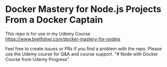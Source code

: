 # Docker Mastery for Node.js Projects From a Docker Captain

This repo is for use in my Udemy Course https://www.bretfisher.com/docker-mastery-for-nodejs

Feel free to create issues or PRs if you find a problem with the repo. Please use the Udemy course for Q&A and course support.
"# Node with Docker Course from Udemy Progress" 
